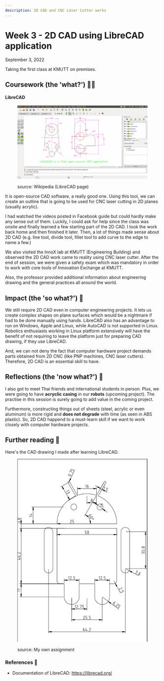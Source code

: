 ```yaml
---
description: 2D CAD and CNC Laser Cutter works
---
```


# Week 3 - 2D CAD using LibreCAD application

September 3, 2022

Taking the first class at KMUTT on premises.

## Coursework (the 'what?') 🤷‍♂️

#### LibreCAD

<figure><img src="../.gitbook/assets/image (5).png" alt=""><figcaption><p>source: Wikipedia (LibreCAD page)</p></figcaption></figure>

It is open-source CAD software, a really good one. Using this tool, we can create an outline that is going to be used for CNC laser cutting in 2D planes (usually acrylic).

I had watched the videos posted in Facebook guide but could hardly make any sense out of them. Luckily, I could ask for help since the class was onsite and finally learned a few starting part of the 2D CAD. I took the work back home and then finished it later. Then, a lot of things made sense about 2D CAD (e.g. line tool, divide tool, fillet tool to add curve to the edge to name a few.)

We also visited the InnoX lab at KMUTT (Engineering Building) and observed the 2D CAD work came to reality using CNC laser cutter. After the end of session, we were given a safety exam which was mandatory in order to work with core tools of Innovation Exchange at KMUTT.

Also, the professor provided additional information about engineering drawing and the general practices all around the world.

## Impact (the 'so what?') 🚀

We still require 2D CAD even in computer engineering projects. It lets us create complex shapes on plane surfaces which would be a nightmare if had to be done manually using hands. LibreCAD also has an advantage to run on Windows, Apple and Linux, while AutoCAD is not supported in Linux. Robotics enthusiasts working in Linux platform extensively will have the benefit of not requiring to leave the platform just for preparing CAD drawing, if they use LibreCAD.

And, we can not deny the fact that computer hardware project demands parts obtained from 2D CNC (like PNP machines, CNC laser cutters). Therefore, 2D CAD is an essential skill to have.

## Reflections (the 'now what?') 🤔

I also got to meet Thai friends and international students in person. Plus, we were going to have **acryclic casing** in our **robots** (upcoming project). The practise in this session is surely going to add value in the coming project.

Furthermore, constructing things out of sheets (steel, acrylic or even aluminum) is more rigid and **does not degrade** with time (as seen in ABS plastic). So, 2D CAD happend to a must-learn skill if we want to work closely with computer hardware projects.

## Further reading 📄

Here's the CAD drawing I made after learning LibreCAD.

<figure><img src="../.gitbook/assets/image (3) (1).png" alt=""><figcaption><p>source: My own assignment</p></figcaption></figure>

### References 🔖

* Documentation of LibreCAD: https://librecad.org/
